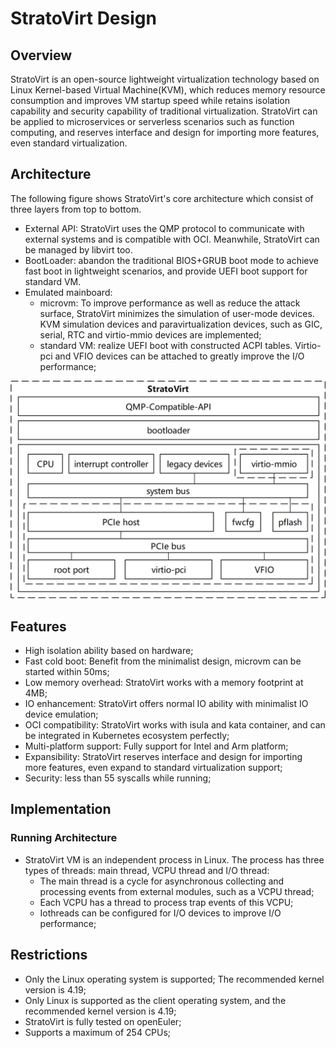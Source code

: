 # StratoVirt Design

## Overview

StratoVirt is an open-source lightweight virtualization technology based on 
Linux Kernel-based Virtual Machine(KVM), which reduces memory resource 
consumption and improves VM startup speed while retains isolation capability and
security capability of traditional virtualization. StratoVirt can be applied to
microservices or serverless scenarios such as function computing, and reserves
interface and design for importing more features, even standard virtualization.

## Architecture

The following figure shows StratoVirt's core architecture which consist of three
layers from top to bottom.

- External API: StratoVirt uses the QMP protocol to communicate with external
systems and is compatible with OCI. Meanwhile, StratoVirt can be managed by
libvirt too.
- BootLoader: abandon the traditional BIOS+GRUB boot mode to achieve fast boot
in lightweight scenarios, and provide UEFI boot support for standard VM.
- Emulated mainboard:
  - microvm: To improve performance as well as reduce the attack surface,
  StratoVirt minimizes the simulation of user-mode devices. KVM simulation
  devices and paravirtualization devices, such as GIC, serial, RTC and 
  virtio-mmio devices are implemented;
  - standard VM: realize UEFI boot with constructed ACPI tables. Virtio-pci and
VFIO devices can be attached to greatly improve the I/O performance;

![image](images/StratoVirt-arch.jpg)

## Features

- High isolation ability based on hardware;
- Fast cold boot: Benefit from the minimalist design, microvm can be started 
within 50ms;
- Low memory overhead: StratoVirt works with a memory footprint at 4MB;
- IO enhancement: StratoVirt offers normal IO ability with minimalist IO device
emulation;
- OCI compatibility: StratoVirt works with isula and kata container, and can be
integrated in Kubernetes ecosystem perfectly;
- Multi-platform support: Fully support for Intel and Arm platform;
- Expansibility: StratoVirt reserves interface and design for importing more
features, even expand to standard virtualization support;
- Security: less than 55 syscalls while running;

## Implementation

### Running Architecture

- StratoVirt VM is an independent process in Linux. The process has three types
of threads: main thread, VCPU thread and I/O thread:
    - The main thread is a cycle for asynchronous collecting and processing
    events from external modules, such as a VCPU thread;
    - Each VCPU has a thread to process trap events of this VCPU;
    - Iothreads can be configured for I/O devices to improve I/O performance;

## Restrictions

- Only the Linux operating system is supported; The recommended kernel version
is 4.19;
- Only Linux is supported as the client operating system, and the recommended
kernel version is 4.19;
- StratoVirt is fully tested on openEuler;
- Supports a maximum of 254 CPUs;
